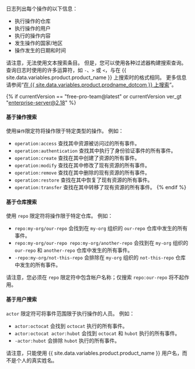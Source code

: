 日志列出每个操作的以下信息：

* 执行操作的仓库
* 执行操作的用户
* 执行的操作内容
* 发生操作的国家/地区
* 操作发生的日期和时间

请注意，无法使用文本搜索条目。 但是，您可以使用各种过滤器构建搜索查询。 查询日志时使用的许多运算符，如 `-`、`>` 或 `<`，与在 {{ site.data.variables.product.product_name }} 上搜索时的格式相同。 更多信息请参阅“[在 {{ site.data.variables.product.prodname_dotcom }} 上搜索](/github/searching-for-information-on-github/about-searching-on-github)”。

{% if currentVersion == "free-pro-team@latest" or currentVersion ver_gt "enterprise-server@2.18" %}
#### 基于操作搜索

使用`操作`限定符将操作限于特定类型的操作。 例如：

  * `operation:access` 查找其中资源被访问过的所有事件。
  * `operation:authentication` 查找其中执行了身份验证事件的所有事件。
  * `operation:create` 查找在其中创建了资源的所有事件。
  * `operation:modify` 查找在其中修改了现有资源的所有事件。
  * `operation:remove` 查找在其中删除的现有资源的所有事件。
  * `operation:restore` 查找在其中恢复了现有资源的所有事件。
  * `operation:transfer` 查找在其中转移了现有资源的所有事件。
{% endif %}

#### 基于仓库搜索

使用 `repo` 限定符将操作限于特定仓库。 例如：

  * `repo:my-org/our-repo` 会找到在 `my-org` 组织的 `our-repo` 仓库中发生的所有事件。
  * `repo:my-org/our-repo repo:my-org/another-repo` 会找到在 `my-org` 组织的 `our-repo` 和 `another-repo` 仓库中发生的所有事件。
  * `-repo:my-org/not-this-repo` 会排除在 `my-org` 组织的 `not-this-repo` 仓库中发生的所有事件。

请注意，您必须在 `repo` 限定符中包含帐户名称；仅搜索 `repo:our-repo` 将不起作用。

#### 基于用户搜索

`actor` 限定符可将事件范围限于执行操作的人员。 例如：

  * `actor:octocat` 会找到 `octocat` 执行的所有事件。
  * `actor:octocat actor:hubot` 会找到 `octocat` 和 `hubot` 执行的所有事件。
  * `-actor:hubot` 会排除 `hubot` 执行的所有事件。

请注意，只能使用 {{ site.data.variables.product.product_name }} 用户名，而不是个人的真实姓名。
